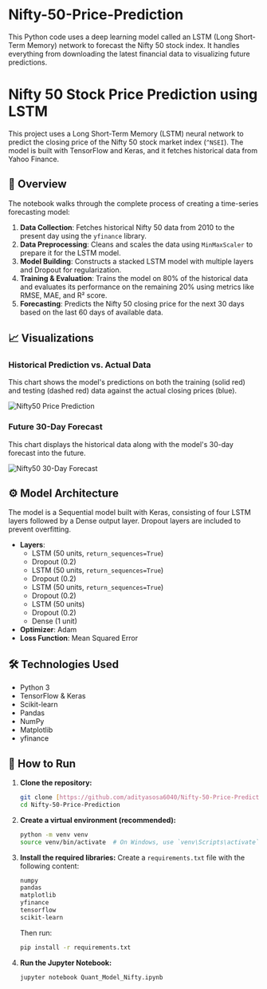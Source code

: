 # Nifty-50-Price-Prediction
This Python code uses a deep learning model called an LSTM (Long Short-Term Memory) network to forecast the Nifty 50 stock index. It handles everything from downloading the latest financial data to visualizing future predictions.

# Nifty 50 Stock Price Prediction using LSTM

This project uses a Long Short-Term Memory (LSTM) neural network to predict the closing price of the Nifty 50 stock market index (`^NSEI`). The model is built with TensorFlow and Keras, and it fetches historical data from Yahoo Finance.

## 📜 Overview

The notebook walks through the complete process of creating a time-series forecasting model:
1.  **Data Collection**: Fetches historical Nifty 50 data from 2010 to the present day using the `yfinance` library.
2.  **Data Preprocessing**: Cleans and scales the data using `MinMaxScaler` to prepare it for the LSTM model.
3.  **Model Building**: Constructs a stacked LSTM model with multiple layers and Dropout for regularization.
4.  **Training & Evaluation**: Trains the model on 80% of the historical data and evaluates its performance on the remaining 20% using metrics like RMSE, MAE, and R² score.
5.  **Forecasting**: Predicts the Nifty 50 closing price for the next 30 days based on the last 60 days of available data.

## 📈 Visualizations

### Historical Prediction vs. Actual Data
This chart shows the model's predictions on both the training (solid red) and testing (dashed red) data against the actual closing prices (blue).

![Nifty50 Price Prediction](<img width="1178" height="547" alt="Quant Model Nifty" src="https://github.com/user-attachments/assets/541c7313-fd11-4f4d-8af9-3a02d58c0a13" />
)

### Future 30-Day Forecast
This chart displays the historical data along with the model's 30-day forecast into the future.

![Nifty50 30-Day Forecast](<img width="1178" height="547" alt="Quant Model Prediction" src="https://github.com/user-attachments/assets/e0571113-5b6c-43bc-8ea0-ea770742740f" />
)

## ⚙️ Model Architecture

The model is a Sequential model built with Keras, consisting of four LSTM layers followed by a Dense output layer. Dropout layers are included to prevent overfitting.

-   **Layers**:
    -   LSTM (50 units, `return_sequences=True`)
    -   Dropout (0.2)
    -   LSTM (50 units, `return_sequences=True`)
    -   Dropout (0.2)
    -   LSTM (50 units, `return_sequences=True`)
    -   Dropout (0.2)
    -   LSTM (50 units)
    -   Dropout (0.2)
    -   Dense (1 unit)
-   **Optimizer**: Adam
-   **Loss Function**: Mean Squared Error

## 🛠️ Technologies Used

-   Python 3
-   TensorFlow & Keras
-   Scikit-learn
-   Pandas
-   NumPy
-   Matplotlib
-   yfinance

## 🚀 How to Run

1.  **Clone the repository:**
    ```bash
    git clone [https://github.com/adityasosa6040/Nifty-50-Price-Prediction.git](https://github.com/adityasosa6040/Nifty-50-Price-Prediction.git)
    cd Nifty-50-Price-Prediction
    ```

2.  **Create a virtual environment (recommended):**
    ```bash
    python -m venv venv
    source venv/bin/activate  # On Windows, use `venv\Scripts\activate`
    ```

3.  **Install the required libraries:**
    Create a `requirements.txt` file with the following content:
    ```txt
    numpy
    pandas
    matplotlib
    yfinance
    tensorflow
    scikit-learn
    ```
    Then run:
    ```bash
    pip install -r requirements.txt
    ```

4.  **Run the Jupyter Notebook:**
    ```bash
    jupyter notebook Quant_Model_Nifty.ipynb
    ```
